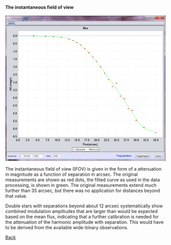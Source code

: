 <h4 id=ifov> The instantaneous field of view </h4>

[1]: Images/CaptureIFOV.png "the ifov"
[2]: ../CalibrationFPA.md

![The Instantaneous field of view][1]

The instantaneous field of view (IFOV) is given in the form of a attenuation in magnitude as a function of separation in arcsec. The original measurements are shown as red dots, the fitted curve as used in the data processing, is shown in green. The original measurements extend much further than 35 arcsec, but there was no application for distances beyond that value. 

Double stars with separations beyond about 12 arcsec systematically show combined modulation amplitudes that are larger than would be expected based on the mean flux, indicating that a further calibration is needed for the attenuation of the harmonic amplitude with separation. This would have to be derived from the available wide-binary observations. 

[Back][2]